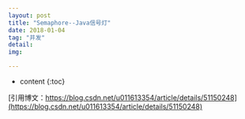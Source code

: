 ```yaml
---
layout: post
title: "Semaphore--Java信号灯"
date: 2018-01-04
tag: "并发"
detail: 
img: 

---
```


* content
{:toc}

[引用博文：https://blog.csdn.net/u011613354/article/details/51150248](https://blog.csdn.net/u011613354/article/details/51150248)
